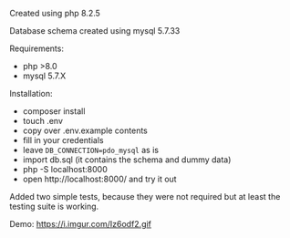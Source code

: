 Created using php 8.2.5

Database schema created using mysql 5.7.33

Requirements:

* php >8.0
* mysql 5.7.X

Installation:

* composer install
* touch .env
* copy over .env.example contents
* fill in your credentials
* leave `DB_CONNECTION=pdo_mysql` as is
* import db.sql (it contains the schema and dummy data)
* php -S localhost:8000
* open http://localhost:8000/ and try it out

Added two simple tests, because they were not required but at least the testing suite is working.

Demo: https://i.imgur.com/Iz6odf2.gif
